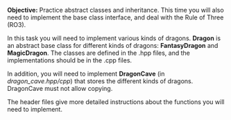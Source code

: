 **Objective:** Practice abstract classes and inheritance. This time
you will also need to implement the base class interface, and deal
with the Rule of Three (RO3).

In this task you will need to implement various kinds of
dragons. **Dragon** is an abstract base class for different kinds of
dragons:  **FantasyDragon** and **MagicDragon**. The
classes are defined in the .hpp files,
and the implementations should be in the .cpp files.

In addition, you will need to implement **DragonCave** (in
*dragon_cave.hpp/cpp*) that stores the different kinds of dragons. DragonCave 
must not allow copying.

The header files give more detailed instructions about the functions
you will need to implement.
